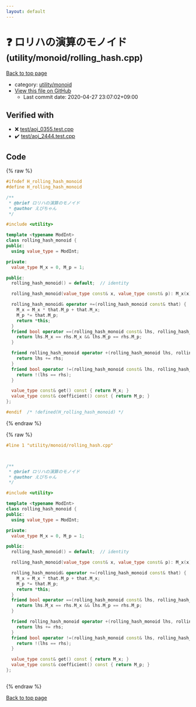 ```yaml
---
layout: default
---
```


<!-- mathjax config similar to math.stackexchange -->
<script type="text/javascript" async
  src="https://cdnjs.cloudflare.com/ajax/libs/mathjax/2.7.5/MathJax.js?config=TeX-MML-AM_CHTML">
</script>
<script type="text/x-mathjax-config">
  MathJax.Hub.Config({
    TeX: { equationNumbers: { autoNumber: "AMS" }},
    tex2jax: {
      inlineMath: [ ['$','$'] ],
      processEscapes: true
    },
    "HTML-CSS": { matchFontHeight: false },
    displayAlign: "left",
    displayIndent: "2em"
  });
</script>

<script type="text/javascript" src="https://cdnjs.cloudflare.com/ajax/libs/jquery/3.4.1/jquery.min.js"></script>
<script src="https://cdn.jsdelivr.net/npm/jquery-balloon-js@1.1.2/jquery.balloon.min.js" integrity="sha256-ZEYs9VrgAeNuPvs15E39OsyOJaIkXEEt10fzxJ20+2I=" crossorigin="anonymous"></script>
<script type="text/javascript" src="../../../assets/js/copy-button.js"></script>
<link rel="stylesheet" href="../../../assets/css/copy-button.css" />


# :question: ロリハの演算のモノイド <small>(utility/monoid/rolling_hash.cpp)</small>

<a href="../../../index.html">Back to top page</a>

* category: <a href="../../../index.html#0991b1681f77f54af5325f2eb1ef5d3e">utility/monoid</a>
* <a href="{{ site.github.repository_url }}/blob/master/utility/monoid/rolling_hash.cpp">View this file on GitHub</a>
    - Last commit date: 2020-04-27 23:07:02+09:00




## Verified with

* :x: <a href="../../../verify/test/aoj_0355.test.cpp.html">test/aoj_0355.test.cpp</a>
* :heavy_check_mark: <a href="../../../verify/test/aoj_2444.test.cpp.html">test/aoj_2444.test.cpp</a>


## Code

<a id="unbundled"></a>
{% raw %}
```cpp
#ifndef H_rolling_hash_monoid
#define H_rolling_hash_monoid

/**
 * @brief ロリハの演算のモノイド
 * @author えびちゃん
 */

#include <utility>

template <typename ModInt>
class rolling_hash_monoid {
public:
  using value_type = ModInt;

private:
  value_type M_x = 0, M_p = 1;

public:
  rolling_hash_monoid() = default;  // identity

  rolling_hash_monoid(value_type const& x, value_type const& p): M_x(x), M_p(p) {};

  rolling_hash_monoid& operator +=(rolling_hash_monoid const& that) {
    M_x = M_x * that.M_p + that.M_x;
    M_p *= that.M_p;
    return *this;
  }
  friend bool operator ==(rolling_hash_monoid const& lhs, rolling_hash_monoid const& rhs) {
    return lhs.M_x == rhs.M_x && lhs.M_p == rhs.M_p;
  }

  friend rolling_hash_monoid operator +(rolling_hash_monoid lhs, rolling_hash_monoid const& rhs) {
    return lhs += rhs;
  }
  friend bool operator !=(rolling_hash_monoid const& lhs, rolling_hash_monoid const& rhs) {
    return !(lhs == rhs);
  }

  value_type const& get() const { return M_x; }
  value_type const& coefficient() const { return M_p; }
};

#endif  /* !defined(H_rolling_hash_monoid) */

```
{% endraw %}

<a id="bundled"></a>
{% raw %}
```cpp
#line 1 "utility/monoid/rolling_hash.cpp"



/**
 * @brief ロリハの演算のモノイド
 * @author えびちゃん
 */

#include <utility>

template <typename ModInt>
class rolling_hash_monoid {
public:
  using value_type = ModInt;

private:
  value_type M_x = 0, M_p = 1;

public:
  rolling_hash_monoid() = default;  // identity

  rolling_hash_monoid(value_type const& x, value_type const& p): M_x(x), M_p(p) {};

  rolling_hash_monoid& operator +=(rolling_hash_monoid const& that) {
    M_x = M_x * that.M_p + that.M_x;
    M_p *= that.M_p;
    return *this;
  }
  friend bool operator ==(rolling_hash_monoid const& lhs, rolling_hash_monoid const& rhs) {
    return lhs.M_x == rhs.M_x && lhs.M_p == rhs.M_p;
  }

  friend rolling_hash_monoid operator +(rolling_hash_monoid lhs, rolling_hash_monoid const& rhs) {
    return lhs += rhs;
  }
  friend bool operator !=(rolling_hash_monoid const& lhs, rolling_hash_monoid const& rhs) {
    return !(lhs == rhs);
  }

  value_type const& get() const { return M_x; }
  value_type const& coefficient() const { return M_p; }
};



```
{% endraw %}

<a href="../../../index.html">Back to top page</a>

